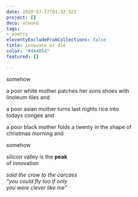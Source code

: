```yaml
---
date: 2020-07-27T01:32:52Z
project: []
deco: almond
tags:
- poetry
eleventyExcludeFromCollections: false
title: innovate or die
color: "#444054"
featured: []

---
```

somehow

a poor white mother patches her sons shoes with   
linoleum tiles and

a poor asian mother turns last nights rice into  
todays congee and

a poor black mother folds a twenty in the shape of  
christmas morning and

somehow

silicon valley is the **peak**  
of innovation

_said the crow to the carcass  
“you could fly too if only  
you were clever like me”_